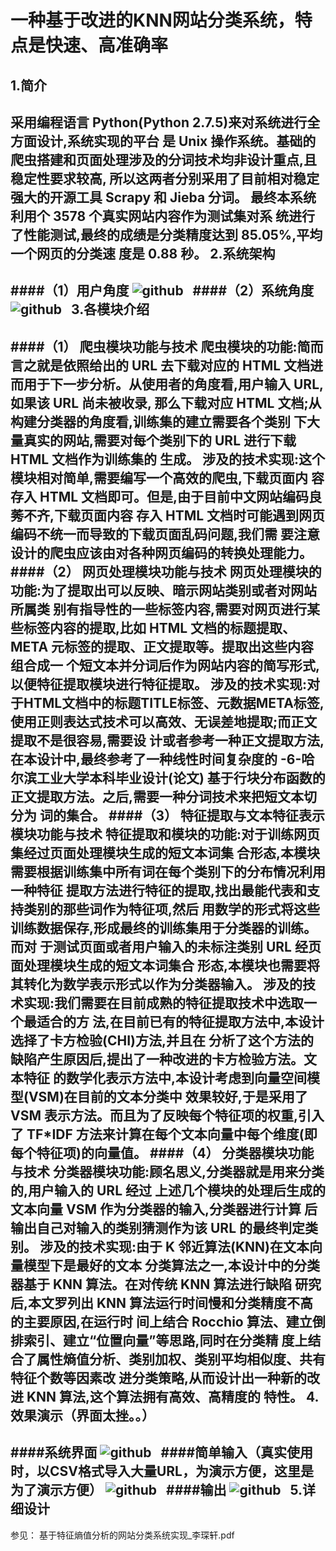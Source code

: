一种基于改进的KNN网站分类系统，特点是快速、高准确率
=

1.简介
-
   采用编程语言 Python(Python 2.7.5)来对系统进行全方面设计,系统实现的平台 是 Unix 操作系统。基础的爬虫搭建和页面处理涉及的分词技术均非设计重点,且稳定性要求较高, 所以这两者分别采用了目前相对稳定强大的开源工具 Scrapy 和 Jieba 分词。
最终本系统利用个 3578 个真实网站内容作为测试集对系 统进行了性能测试,最终的成绩是分类精度达到 85.05%,平均一个网页的分类速 度是 0.88 秒。
2.系统架构
-
####（1）用户角度
![github](http://github.com/unicorn.png "github")  
####（2）系统角度
![github](http://github.com/unicorn.png "github")  
3.各模块介绍
-
####（1） 爬虫模块功能与技术
爬虫模块的功能:简而言之就是依照给出的 URL 去下载对应的 HTML 文档进 而用于下一步分析。从使用者的角度看,用户输入 URL,如果该 URL 尚未被收录, 那么下载对应 HTML 文档;从构建分类器的角度看,训练集的建立需要各个类别 下大量真实的网站,需要对每个类别下的 URL 进行下载 HTML 文档作为训练集的 生成。
涉及的技术实现:这个模块相对简单,需要编写一个高效的爬虫,下载页面内 容存入 HTML 文档即可。但是,由于目前中文网站编码良莠不齐,下载页面内容 存入 HTML 文档时可能遇到网页编码不统一而导致的下载页面乱码问题,我们需 要注意设计的爬虫应该由对各种网页编码的转换处理能力。
####（2） 网页处理模块功能与技术
网页处理模块的功能:为了提取出可以反映、暗示网站类别或者对网站所属类 别有指导性的一些标签内容,需要对网页进行某些标签内容的提取,比如 HTML 文档的标题提取、META 元标签的提取、正文提取等。提取出这些内容组合成一 个短文本并分词后作为网站内容的简写形式,以便特征提取模块进行特征提取。
涉及的技术实现:对于HTML文档中的标题TITLE标签、元数据META标签, 使用正则表达式技术可以高效、无误差地提取;而正文提取不是很容易,需要设 计或者参考一种正文提取方法,在本设计中,最终参考了一种线性时间复杂度的
-6-哈尔滨工业大学本科毕业设计(论文)
基于行块分布函数的正文提取方法。之后,需要一种分词技术来把短文本切分为 词的集合。
####（3） 特征提取与文本特征表示模块功能与技术
特征提取和模块的功能:对于训练网页集经过页面处理模块生成的短文本词集 合形态,本模块需要根据训练集中所有词在每个类别下的分布情况利用一种特征 提取方法进行特征的提取,找出最能代表和支持类别的那些词作为特征项,然后 用数学的形式将这些训练数据保存,形成最终的训练集用于分类器的训练。而对 于测试页面或者用户输入的未标注类别 URL 经页面处理模块生成的短文本词集合 形态,本模块也需要将其转化为数学表示形式以作为分类器输入。
涉及的技术实现:我们需要在目前成熟的特征提取技术中选取一个最适合的方 法,在目前已有的特征提取方法中,本设计选择了卡方检验(CHI)方法,并且在 分析了这个方法的缺陷产生原因后,提出了一种改进的卡方检验方法。文本特征 的数学化表示方法中,本设计考虑到向量空间模型(VSM)在目前的文本分类中 效果较好,于是采用了 VSM 表示方法。而且为了反映每个特征项的权重,引入了 TF*IDF 方法来计算在每个文本向量中每个维度(即每个特征项)的向量值。
####（4） 分类器模块功能与技术
分类器模块功能:顾名思义,分类器就是用来分类的,用户输入的 URL 经过 上述几个模块的处理后生成的文本向量 VSM 作为分类器的输入,分类器进行计算 后输出自己对输入的类别猜测作为该 URL 的最终判定类别。
涉及的技术实现:由于 K 邻近算法(KNN)在文本向量模型下是最好的文本 分类算法之一,本设计中的分类器基于 KNN 算法。在对传统 KNN 算法进行缺陷 研究后,本文罗列出 KNN 算法运行时间慢和分类精度不高的主要原因,在运行时 间上结合 Rocchio 算法、建立倒排索引、建立“位置向量”等思路,同时在分类精 度上结合了属性熵值分析、类别加权、类别平均相似度、共有特征个数等因素改 进分类策略,从而设计出一种新的改进 KNN 算法,这个算法拥有高效、高精度的 特性。
4.效果演示（界面太挫。。）
-
####系统界面
![github](http://github.com/unicorn.png "github")  
####简单输入（真实使用时，以CSV格式导入大量URL，为演示方便，这里是为了演示方便）
![github](http://github.com/unicorn.png "github")  
####输出
![github](http://github.com/unicorn.png "github")  
5.详细设计
-
参见：
基于特征熵值分析的网站分类系统实现_李琛轩.pdf
